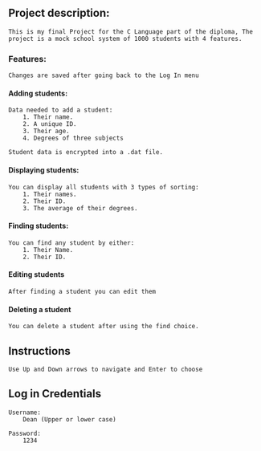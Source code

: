 ## Project description:
    This is my final Project for the C Language part of the diploma, The project is a mock school system of 1000 students with 4 features.

### Features:
    Changes are saved after going back to the Log In menu

#### Adding students:
    Data needed to add a student:
        1. Their name.
        2. A unique ID.
        3. Their age.
        4. Degrees of three subjects

    Student data is encrypted into a .dat file.
#### Displaying students:
    You can display all students with 3 types of sorting:
        1. Their names.
        2. Their ID.
        3. The average of their degrees.
#### Finding students:
    You can find any student by either:
        1. Their Name.
        2. Their ID.
#### Editing students
    After finding a student you can edit them
#### Deleting a student
    You can delete a student after using the find choice.

## Instructions
    Use Up and Down arrows to navigate and Enter to choose

## Log in Credentials
    Username:
        Dean (Upper or lower case)

    Password: 
        1234